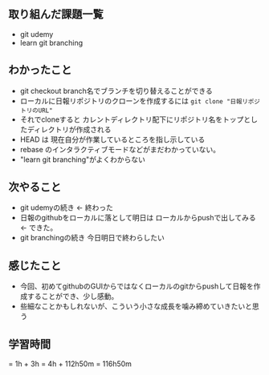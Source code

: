 ## 取り組んだ課題一覧
- git udemy
- learn git branching
## わかったこと
- git checkout branch名でブランチを切り替えることができる
- ローカルに日報リポジトリのクローンを作成するには `git clone "日報リポジトリのURL"`
- それでcloneすると カレントディレクトリ配下にリポジトリ名をトップとしたディレクトリが作成される
- HEAD は 現在自分が作業しているところを指し示している
- rebase のインタラクティブモードなどがまだわかっていない。
- "learn git branching"がよくわからない
## 次やること
- git udemyの続き <- 終わった
- 日報のgithubをローカルに落として明日は ローカルからpushで出してみる <- できた。
- git branchingの続き 今日明日で終わらしたい
## 感じたこと
- 今回、初めてgithubのGUIからではなくローカルのgitからpushして日報を作成することができ、少し感動。
- 些細なことかもしれないが、こういう小さな成長を噛み締めていきたいと思う
## 学習時間
= 1h + 3h
= 4h + 112h50m = 116h50m
